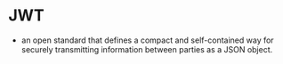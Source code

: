 # JWT
- an open standard that defines a compact and self-contained way for securely transmitting information between parties as a JSON object. 